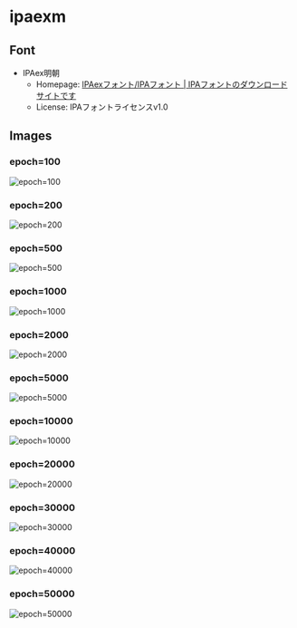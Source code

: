 # ipaexm

## Font

* IPAex明朝
    * Homepage: [IPAexフォント/IPAフォント | IPAフォントのダウンロードサイトです](https://ipafont.ipa.go.jp/)
    * License: IPAフォントライセンスv1.0

## Images

### epoch=100

![epoch=100](training/000100.png)

### epoch=200

![epoch=200](training/000200.png)

### epoch=500

![epoch=500](training/000500.png)

### epoch=1000

![epoch=1000](training/001000.png)

### epoch=2000

![epoch=2000](training/002000.png)

### epoch=5000

![epoch=5000](training/005000.png)

### epoch=10000

![epoch=10000](training/010000.png)

### epoch=20000

![epoch=20000](training/020000.png)

### epoch=30000

![epoch=30000](training/030000.png)

### epoch=40000

![epoch=40000](training/040000.png)

### epoch=50000

![epoch=50000](training/050000.png)
